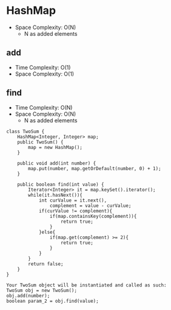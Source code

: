 # HashMap
* Space Complexity: O(N)
    * N as added elements

## add
* Time Complexity: O(1)
* Space Complexity: O(1)

## find
* Time Complexity: O(N)
* Space Complexity: O(N)
    * N as added elements
```
class TwoSum {
    HashMap<Integer, Integer> map;
    public TwoSum() {
        map = new HashMap();
    }
    
    public void add(int number) {
        map.put(number, map.getOrDefault(number, 0) + 1);
    }
    
    public boolean find(int value) {
        Iterator<Integer> it = map.keySet().iterator();
        while(it.hasNext()){
            int curValue = it.next(),
                complement = value - curValue;
            if(curValue != complement){
                if(map.containsKey(complement)){
                    return true;
                }
            }else{
                if(map.get(complement) >= 2){
                    return true;
                }
            }
        }    
        return false;
    }
}

Your TwoSum object will be instantiated and called as such:
TwoSum obj = new TwoSum();
obj.add(number);
boolean param_2 = obj.find(value);
```